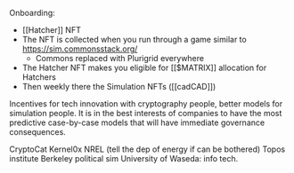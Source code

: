 Onboarding:

- [[Hatcher]] NFT
- The NFT is collected when you run through a game similar to https://sim.commonsstack.org/
    - Commons replaced with Plurigrid everywhere
- The Hatcher NFT makes you eligible for [[$MATRIX]] allocation for Hatchers
- Then weekly there the Simulation NFTs ([[cadCAD]])


Incentives for tech innovation with cryptography people, better models for simulation people. It is in the best interests of companies to have the most predictive case-by-case models that will have immediate governance consequences. 

CryptoCat
Kernel0x
NREL (tell the dep of energy if can be bothered)
Topos institute
Berkeley political sim 
University of Waseda: info tech. 